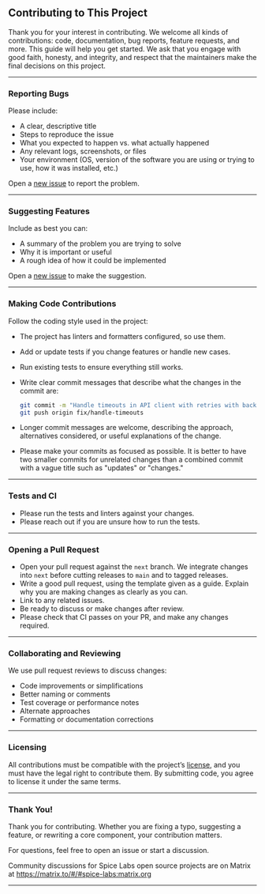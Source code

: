 ## Contributing to This Project

Thank you for your interest in contributing. We welcome all kinds of contributions: code, documentation, bug reports, feature requests, and more. This guide will help you get started. We ask that you engage with good faith, honesty, and integrity, and respect that the maintainers make the final decisions on this project.

---

### Reporting Bugs

Please include:
- A clear, descriptive title
- Steps to reproduce the issue
- What you expected to happen vs. what actually happened
- Any relevant logs, screenshots, or files
- Your environment (OS, version of the software you are using or trying to use, how it was installed, etc.)

Open a [new issue](../../issues/new) to report the problem.

---

### Suggesting Features

Include as best you can:
- A summary of the problem you are trying to solve
- Why it is important or useful
- A rough idea of how it could be implemented

Open a [new issue](../../issues/new) to make the suggestion.

---

### Making Code Contributions

Follow the coding style used in the project:
- The project has linters and formatters configured, so use them.
- Add or update tests if you change features or handle new cases.
- Run existing tests to ensure everything still works.
- Write clear commit messages that describe what the changes in the commit are:

   ```bash
   git commit -m "Handle timeouts in API client with retries with backoff"
   git push origin fix/handle-timeouts
   ```
- Longer commit messages are welcome, describing the approach, alternatives considered, or useful explanations of the change.
- Please make your commits as focused as possible. It is better to have two smaller commits for unrelated changes than a combined commit with a vague title such as "updates" or "changes."

---

### Tests and CI

- Please run the tests and linters against your changes.
- Please reach out if you are unsure how to run the tests.

---

### Opening a Pull Request

- Open your pull request against the `next` branch. We integrate changes into `next` before cutting releases to `main` and to tagged releases.
- Write a good pull request, using the template given as a guide. Explain why you are making changes as clearly as you can.
- Link to any related issues.
- Be ready to discuss or make changes after review.
- Please check that CI passes on your PR, and make any changes required.

---

### Collaborating and Reviewing

We use pull request reviews to discuss changes:
- Code improvements or simplifications
- Better naming or comments
- Test coverage or performance notes
- Alternate approaches
- Formatting or documentation corrections

---

### Licensing

All contributions must be compatible with the project’s [license](LICENSE.txt), and you must have the legal right to contribute them. By submitting code, you agree to license it under the same terms.

---

### Thank You!

Thank you for contributing. Whether you are fixing a typo, suggesting a feature, or rewriting a core component, your contribution matters.  

For questions, feel free to open an issue or start a discussion.  

Community discussions for Spice Labs open source projects are on Matrix at https://matrix.to/#/#spice-labs:matrix.org

---
